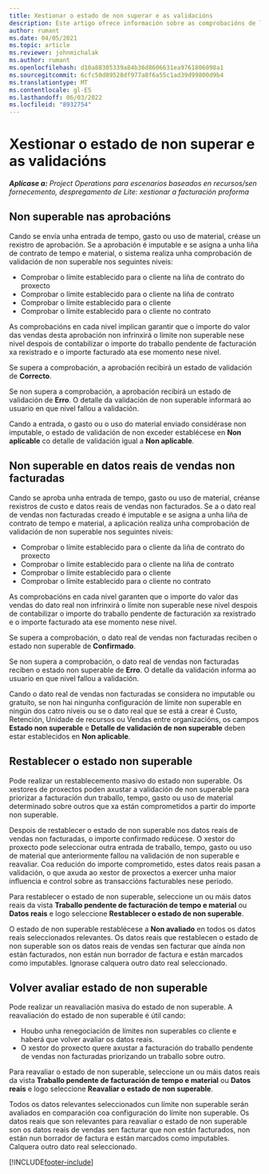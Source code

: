 ```yaml
---
title: Xestionar o estado de non superar e as validacións
description: Este artigo ofrece información sobre as comprobacións de límite non superable realizadas en Project Operations.
author: rumant
ms.date: 04/05/2021
ms.topic: article
ms.reviewer: johnmichalak
ms.author: rumant
ms.openlocfilehash: d10a88305339a84b36d8606631ea9761806098a1
ms.sourcegitcommit: 6cfc50d89528df977a8f6a55c1ad39d99800d9b4
ms.translationtype: MT
ms.contentlocale: gl-ES
ms.lasthandoff: 06/03/2022
ms.locfileid: "8932754"
---
```

# <a name="manage-not-to-exceed-status-and-validations"></a>Xestionar o estado de non superar e as validacións 

_**Aplícase a:** Project Operations para escenarios baseados en recursos/sen fornecemento, despregamento de Lite: xestionar a facturación proforma_

## <a name="not-to-exceed-on-approvals"></a>Non superable nas aprobacións

Cando se envía unha entrada de tempo, gasto ou uso de material, créase un rexistro de aprobación. Se a aprobación é imputable e se asigna a unha liña de contrato de tempo e material, o sistema realiza unha comprobación de validación de non superable nos seguintes niveis:

  - Comprobar o límite establecido para o cliente na liña de contrato do proxecto
  - Comprobar o límite establecido para o cliente na liña de contrato
  - Comprobar o límite establecido para o cliente
  - Comprobar o límite establecido para o cliente no contrato

As comprobacións en cada nivel implican garantir que o importe do valor das vendas desta aprobación non infrinxirá o límite non superable nese nivel despois de contabilizar o importe do traballo pendente de facturación xa rexistrado e o importe facturado ata ese momento nese nivel.

Se supera a comprobación, a aprobación recibirá un estado de validación de **Correcto**.

Se non supera a comprobación, a aprobación recibirá un estado de validación de **Erro**. O detalle da validación de non superable informará ao usuario en que nivel fallou a validación.

Cando a entrada, o gasto ou o uso do material enviado considérase non imputable, o estado de validación de non exceder establécese en **Non aplicable** co detalle de validación igual a **Non aplicable**.

## <a name="not-to-exceed-on-unbilled-sales-actuals"></a>Non superable en datos reais de vendas non facturadas

Cando se aproba unha entrada de tempo, gasto ou uso de material, créanse rexistros de custo e datos reais de vendas non facturados. Se a o dato real de vendas non facturadas creado é imputable e se asigna a unha liña de contrato de tempo e material, a aplicación realiza unha comprobación de validación de non superable nos seguintes niveis:

  - Comprobar o límite establecido para o cliente da liña de contrato do proxecto
  - Comprobar o límite establecido para o cliente na liña de contrato
  - Comprobar o límite establecido para o cliente
  - Comprobar o límite establecido para o cliente no contrato

As comprobacións en cada nivel garanten que o importe do valor das vendas do dato real non infrinxirá o límite non superable nese nivel despois de contabilizar o importe do traballo pendente de facturación xa rexistrado e o importe facturado ata ese momento nese nivel.

Se supera a comprobación, o dato real de vendas non facturadas reciben o estado non superable de **Confirmado**.

Se non supera a comprobación, o dato real de vendas non facturadas reciben o estado non superable de **Erro**. O detalle da validación informa ao usuario en que nivel fallou a validación.

Cando o dato real de vendas non facturadas se considera no imputable ou gratuíto, se non hai ningunha configuración de límite non superable en ningún dos catro niveis ou se o dato real que se está a crear é Custo, Retención, Unidade de recursos ou Vendas entre organizacións, os campos **Estado non superable** e **Detalle de validación de non superable** deben estar establecidos en **Non aplicable**.

## <a name="reset-the-not-to-exceed-status"></a>Restablecer o estado non superable

Pode realizar un restablecemento masivo do estado non superable. Os xestores de proxectos poden axustar a validación de non superable para priorizar a facturación dun traballo, tempo, gasto ou uso de material determinado sobre outros que xa están comprometidos a partir do importe non superable.

Despois de restablecer o estado de non superable nos datos reais de vendas non facturadas, o importe confirmado redúcese. O xestor do proxecto pode seleccionar outra entrada de traballo, tempo, gasto ou uso de material que anteriormente fallou na validación de non superable e reavaliar. Coa redución do importe comprometido, estes datos reais pasan a validación, o que axuda ao xestor de proxectos a exercer unha maior influencia e control sobre as transaccións facturables nese período.

Para restablecer o estado de non superable, seleccione un ou máis datos reais da vista **Traballo pendente de facturación de tempo e material** ou **Datos reais** e logo seleccione **Restablecer o estado de non superable**.

O estado de non superable restablécese a **Non avaliado** en todos os datos reais seleccionados relevantes. Os datos reais que restablecen o estado de non superable son os datos reais de vendas sen facturar que aínda non están facturados, non están nun borrador de factura e están marcados como imputables. Ignorase calquera outro dato real seleccionado.

## <a name="reevaluate-not-to-exceed-status"></a>Volver avaliar estado de non superable

Pode realizar un reavaliación masiva do estado de non superable. A reavaliación do estado de non superable é útil cando:

  - Houbo unha renegociación de límites non superables co cliente e haberá que volver avaliar os datos reais.
  - O xestor do proxecto quere axustar a facturación do traballo pendente de vendas non facturadas priorizando un traballo sobre outro.

Para reavaliar o estado de non superable, seleccione un ou máis datos reais da vista **Traballo pendente de facturación de tempo e material** ou **Datos reais** e logo seleccione **Reavaliar o estado de non superable**.

Todos os datos relevantes seleccionados cun límite non superable serán avaliados en comparación coa configuración do límite non superable. Os datos reais que son relevantes para reavaliar o estado de non superable son os datos reais de vendas sen facturar que non están facturados, non están nun borrador de factura e están marcados como imputables. Calquera outro dato real seleccionado.


[!INCLUDE[footer-include](../../includes/footer-banner.md)]
